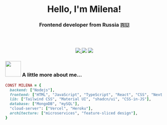 <h1 align="center">Hello, I'm Milena!</a> 
<h3 align="center">Frontend developer from Russia 🇷🇺</h3>
<br><br>
<p align="center">
  <a href="https://t.me/mi_parfenova" target="_blank"><img src="https://img.shields.io/badge/Telegram-%40mi__parfenova-28a8ea">
</a>
  <a href="mailto:mi_parfenova@mail.ru"><img src="https://img.shields.io/badge/Email-%40mi__parfenova@mail.ru-FFD1DA"></a>
  <a href="https://mila-kim.vercel.app/" target="_blank"><img src="https://img.shields.io/badge/Personal%20Site-MilaKim-7A8998"></a>
</p>
  
### <img src="https://media.giphy.com/media/VgCDAzcKvsR6OM0uWg/giphy.gif" width="50"> A little more about me...  
```ruby
CONST MILENA = {
  backend: ["Nodejs"],
  frontend: ["HTML", "JavaScript", "TypeScript", "React", "CSS", "Next.js"],
  lib: ["Tailwind CSS", "Material UI", "shadcn/ui", "CSS-in-JS"],
  database: ["MongoDB", "mySQL"],
  "cloud-server": ["Vercel", "Heroku"],
  architecture: ["microservices", "feature-sliced design"],
}
```



